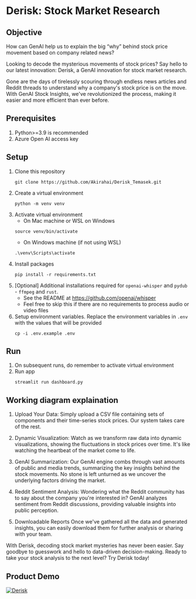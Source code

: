 # Derisk: Stock Market Research

## Objective
How can GenAI help us to explain the big “why” behind stock price movement based on company related news?​ 

Looking to decode the mysterious movements of stock prices? Say hello to our latest innovation: Derisk, a GenAI innovation for stock market research.

Gone are the days of tirelessly scouring through endless news articles and Reddit threads to understand why a company's stock price is on the move. With GenAI Stock Insights, we've revolutionized the process, making it easier and more efficient than ever before.


## Prerequisites
1. Python>=3.9 is recommended
1. Azure Open AI access key


## Setup
1. Clone this repository
    ```
    git clone https://github.com/Akirahai/Derisk_Temasek.git
    ```
1. Create a virtual environment 
    ```
    python -m venv venv
    ```
1. Activate virtual environment 
    * On Mac machine or WSL on Windows
    ```
    source venv/bin/activate 
    ```   
    * On Windows machine (if not using WSL)
    ```
    .\venv\Scripts\activate
    ```
1. Install packages 
    ```
    pip install -r requirements.txt
    ```
1. [Optional] Additional installations required for `openai-whisper` and `pydub` - `ffmpeg` and `rust`. 
    - See the README at https://github.com/openai/whisper
    - Feel free to skip this if there are no requirements to process audio or video files
1. Setup environment variables. Replace the environment variables in `.env` with the values that will be provided
    ```
    cp -i .env.example .env
    ```

## Run
1. On subsequent runs, do remember to activate virtual environment 
1. Run app
    ```
    streamlit run dashboard.py
    ```

## Working diagram explaination

1. Upload Your Data: Simply upload a CSV file containing sets of components and their time-series stock prices. Our system takes care of the rest.

2. Dynamic Visualization: Watch as we transform raw data into dynamic visualizations, showing the fluctuations in stock prices over time. It's like watching the heartbeat of the market come to life.

3. GenAI Summarization: Our GenAI engine combs through vast amounts of public and media trends, summarizing the key insights behind the stock movements. No stone is left unturned as we uncover the underlying factors driving the market.

4. Reddit Sentiment Analysis: Wondering what the Reddit community has to say about the company you're interested in? GenAI analyzes sentiment from Reddit discussions, providing valuable insights into public perception.

5. Downloadable Reports Once we've gathered all the data and generated insights, you can easily download them for further analysis or sharing with your team.

With Derisk, decoding stock market mysteries has never been easier. Say goodbye to guesswork and hello to data-driven decision-making. Ready to take your stock analysis to the next level? Try Derisk today!

## Product Demo

[![Derisk](https://img.youtube.com/vi/PXKkQn0AjSM/0.jpg)](https://www.youtube.com/watch?v=PXKkQn0AjSM "Derisk: GenAI Innovation for Stock Market Research")
